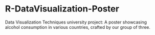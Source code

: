 # R-DataVisualization-Poster
Data Visualization Techniques university project: A poster showcasing alcohol consumption in various countries, crafted by our group of three. 
